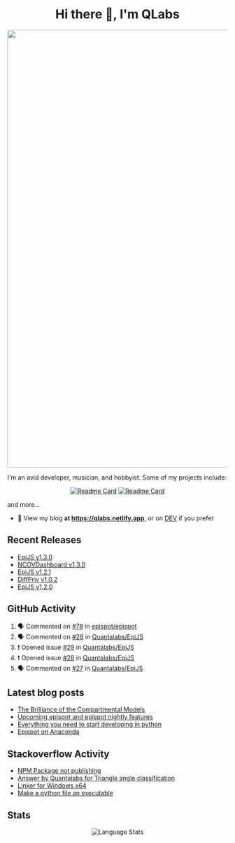 <h1 align="center">Hi there 👋, I'm QLabs </h1>
<img src="https://i.ibb.co/mbr1j6p/Qlabs.png" width="1000px">

I'm an avid developer, musician, and hobbyist. Some of my projects include:
<p align='center'><a href="https://github.com/Quantalabs/EpiJS"><img src="https://github-readme-stats.vercel.app/api/pin/?username=Quantalabs&amp;repo=EpiJS" alt="Readme Card"></a>
<a href="https://github.com/Quantalabs/NCOVDashboard"><img src="https://github-readme-stats.vercel.app/api/pin/?username=Quantalabs&amp;repo=NCOVDashboard" alt="Readme Card"></a></p>


and more...

- 📜 View my blog **at https://qlabs.netlify.app**, or on [DEV](https://dev.to/Quantalabs) if you prefer

## Recent Releases
- [EpiJS v1.3.0](https://github.com/Quantalabs/EpiJS/releases/tag/v1.3.0)
- [NCOVDashboard v1.3.0](https://github.com/Quantalabs/NCOVDashboard/releases/tag/v1.3.0)
- [EpiJS v1.2.1](https://github.com/Quantalabs/EpiJS/releases/tag/v1.2.1)
- [DiffPriv v1.0.2](https://github.com/Quantalabs/DiffPriv/releases/tag/1.0.2)
- [EpiJS v1.2.0](https://github.com/Quantalabs/EpiJS/releases/tag/v1.2.0)

## GitHub Activity
<!--START_SECTION:activity-->
1. 🗣 Commented on [#78](https://github.com/epispot/epispot/issues/78) in [epispot/epispot](https://github.com/epispot/epispot)
2. 🗣 Commented on [#28](https://github.com/Quantalabs/EpiJS/issues/28) in [Quantalabs/EpiJS](https://github.com/Quantalabs/EpiJS)
3. ❗️ Opened issue [#29](https://github.com/Quantalabs/EpiJS/issues/29) in [Quantalabs/EpiJS](https://github.com/Quantalabs/EpiJS)
4. ❗️ Opened issue [#28](https://github.com/Quantalabs/EpiJS/issues/28) in [Quantalabs/EpiJS](https://github.com/Quantalabs/EpiJS)
5. 🗣 Commented on [#27](https://github.com/Quantalabs/EpiJS/issues/27) in [Quantalabs/EpiJS](https://github.com/Quantalabs/EpiJS)
<!--END_SECTION:activity-->

## Latest blog posts
<!-- BLOG-POST-LIST:START -->
- [The Brilliance of the Compartmental Models](https://dev.to/quantalabs/the-brilliance-of-the-compartmental-models-1j99)
- [Upcoming epispot and epispot nightly features](https://dev.to/epispot/upcoming-epispot-and-epispot-nightly-features-52ep)
- [Everything you need to start developing in python](https://dev.to/quantalabs/everything-you-need-to-start-developing-in-python-57m5)
- [Epispot on Anaconda](https://dev.to/epispot/epispot-on-anaconda-15l8)
<!-- BLOG-POST-LIST:END -->

## Stackoverflow Activity
<!-- STACKOVERFLOW:START -->
- [NPM Package not publishing](https://stackoverflow.com/questions/67928415/npm-package-not-publishing)
- [Answer by Quantalabs for Triangle angle classification](https://stackoverflow.com/questions/67845566/triangle-angle-classification/67845594#67845594)
- [Linker for Windows x64](https://stackoverflow.com/questions/67845567/linker-for-windows-x64)
- [Make a python file an executable](https://stackoverflow.com/questions/67781059/make-a-python-file-an-executable)
<!-- STACKOVERFLOW:END -->

## Stats
<p align="center"><img src="https://github-readme-stats.vercel.app/api/top-langs/?username=Quantalabs&amp;hide=css,html,scss&layout=compact" alt="Language Stats"><br>

